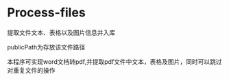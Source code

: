 # Process-files
提取文件文本、表格以及图片信息并入库

publicPath为存放该文件路径

本程序可实现word文档转pdf,并提取pdf文件中文本，表格及图片，同时可以跳过对重复文件的操作
